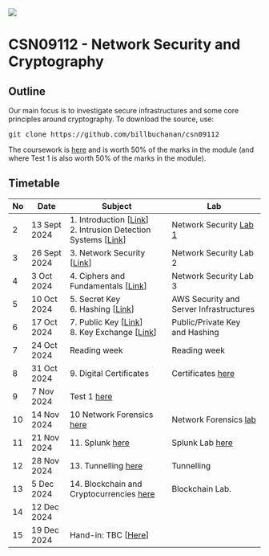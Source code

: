 <img src="https://github.com/billbuchanan/csn09112/blob/master/zadditional/top_csn09112.png"/>
<h1>CSN09112 - Network Security and Cryptography</h1>
<h2>Outline</h2>
<p>Our main focus is to investigate secure infrastructures and some core principles around cryptography.  To download the source, use:</p>
<pre>
git clone https://github.com/billbuchanan/csn09112
</pre>

The coursework is [here](https://github.com/billbuchanan/csn09112/tree/master/coursework) and is worth 50% of the marks in the module (and where Test 1 is also worth 50% of the marks in the module).

<h2>Timetable</h2>

| No | Date | Subject |  Lab |
| -------|--------|---------|---------|
| 2 | 13 Sept 2024 | 1. Introduction [<a href="https://github.com/billbuchanan/csn09112/tree/master/week02_0intro">Link</a>]<br />2. Intrusion Detection Systems [<a href="https://github.com/billbuchanan/csn09112/tree/master/week02_ids">Link</a>] | Network Security [Lab 1](https://github.com/billbuchanan/csn09112/tree/master/week02_ids/lab) |
| 3 | 26 Sept 2024 | 3. Network Security [<a href="https://github.com/billbuchanan/csn09112/tree/master/week03_ns">Link</a>] | Network Security Lab 2  |
| 4 | 3 Oct 2024 | 4. Ciphers and Fundamentals [<a href="https://github.com/billbuchanan/csn09112/tree/master/week04_ciphers">Link</a>] | Network Security Lab 3  |
| 5 | 10 Oct 2024 | 5. Secret Key <br />6. Hashing [<a href="https://github.com/billbuchanan/csn09112/tree/master/week05_secretkey">Link</a>] | AWS Security and Server Infrastructures |
| 6 | 17 Oct 2024 | 7. Public Key [<a href="https://github.com/billbuchanan/csn09112/tree/master/week06_public_key/lecture">Link</a>]<br />8. Key Exchange [<a href="https://github.com/billbuchanan/csn09112/tree/master/week06_public_key/lecture">Link</a>] | Public/Private Key and Hashing | 
| 7 | 24 Oct 2024 | Reading week | Reading week |
| 8 | 31 Oct 2024 | 9. Digital Certificates | Certificates [here](https://github.com/billbuchanan/csn09112/tree/master/week07_dig_cert/labs) |
| 9 | 7 Nov 2024 |  Test 1 [here](https://github.com/billbuchanan/csn09112/tree/master/week09_test)  |
| 10 | 14 Nov 2024 | 10 Network Forensics [here](https://github.com/billbuchanan/csn09112/tree/master/week08_network_forensics) | Network Forensics [lab](https://github.com/billbuchanan/csn09112/tree/master/week08_network_forensics/lab) | 
| 11 | 21 Nov 2024 | 11. Splunk [here](https://github.com/billbuchanan/csn09112/tree/master/week10_splunk) | Splunk Lab [here](https://github.com/billbuchanan/csn09112/tree/master/week10_splunk/labs) |
| 12 | 28 Nov 2024 |  13. Tunnelling [here](https://github.com/billbuchanan/csn09112/tree/master/week12_tunnelling) | Tunnelling |
| 13 | 5 Dec 2024 | 14. Blockchain and Cryptocurrencies [here](https://github.com/billbuchanan/csn09112/tree/master/week13_blockchain) | Blockchain Lab.  | 
| 14 | 12 Dec 2024 |||
| 15 | 19 Dec 2024 | Hand-in: TBC [<a href="https://github.com/billbuchanan/csn09112/tree/master/coursework">Here</a>]||


